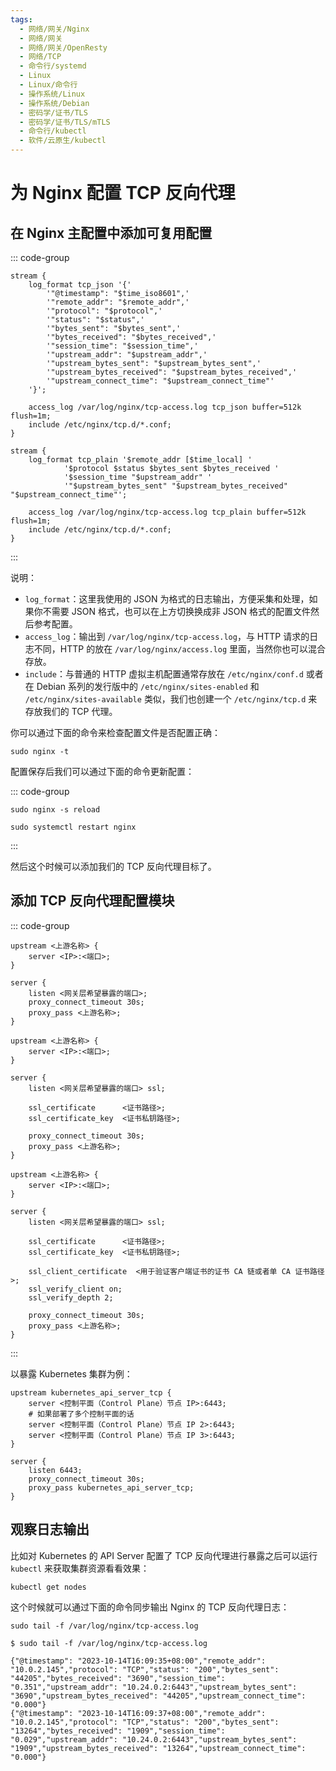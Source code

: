 ```yaml
---
tags:
  - 网络/网关/Nginx
  - 网络/网关
  - 网络/网关/OpenResty
  - 网络/TCP
  - 命令行/systemd
  - Linux
  - Linux/命令行
  - 操作系统/Linux
  - 操作系统/Debian
  - 密码学/证书/TLS
  - 密码学/证书/TLS/mTLS
  - 命令行/kubectl
  - 软件/云原生/kubectl
---
```


# 为 Nginx 配置 TCP 反向代理

## 在 Nginx 主配置中添加可复用配置

::: code-group

```nginx [输出日志为 JSON]
stream {
	log_format tcp_json '{'
		'"@timestamp": "$time_iso8601",'
        '"remote_addr": "$remote_addr",'
		'"protocol": "$protocol",'
		'"status": "$status",'
		'"bytes_sent": "$bytes_sent",'
		'"bytes_received": "$bytes_received",'
		'"session_time": "$session_time",'
		'"upstream_addr": "$upstream_addr",'
        '"upstream_bytes_sent": "$upstream_bytes_sent",'
		'"upstream_bytes_received": "$upstream_bytes_received",'
		'"upstream_connect_time": "$upstream_connect_time"'
	'}';

	access_log /var/log/nginx/tcp-access.log tcp_json buffer=512k flush=1m;
	include /etc/nginx/tcp.d/*.conf;
}
```

```nginx [输出日志为普通纯文本]
stream {
	log_format tcp_plain '$remote_addr [$time_local] '
	        '$protocol $status $bytes_sent $bytes_received '
            '$session_time "$upstream_addr" '
            '"$upstream_bytes_sent" "$upstream_bytes_received" "$upstream_connect_time"';

	access_log /var/log/nginx/tcp-access.log tcp_plain buffer=512k flush=1m;
	include /etc/nginx/tcp.d/*.conf;
}
```

:::

说明：

- `log_format`：这里我使用的 JSON 为格式的日志输出，方便采集和处理，如果你不需要 JSON 格式，也可以在上方切换换成非 JSON 格式的配置文件然后参考配置。
- `access_log`：输出到 `/var/log/nginx/tcp-access.log`，与 HTTP 请求的日志不同，HTTP 的放在 `/var/log/nginx/access.log` 里面，当然你也可以混合存放。
- `include`：与普通的 HTTP 虚拟主机配置通常存放在 `/etc/nginx/conf.d` 或者在 Debian 系列的发行版中的 `/etc/nginx/sites-enabled` 和 `/etc/nginx/sites-available` 类似，我们也创建一个 `/etc/nginx/tcp.d` 来存放我们的 TCP 代理。

你可以通过下面的命令来检查配置文件是否配置正确：

```shell
sudo nginx -t
```

配置保存后我们可以通过下面的命令更新配置：

::: code-group

```shell [重载配置]
sudo nginx -s reload
```

```shell [重启 Nginx Systemd 单元]
sudo systemctl restart nginx
```

:::

然后这个时候可以添加我们的 TCP 反向代理目标了。


## 添加 TCP 反向代理配置模块

::: code-group

```nginx [配置反代理其他各种服务]
upstream <上游名称> {
	server <IP>:<端口>;
}

server {
    listen <网关层希望暴露的端口>;
    proxy_connect_timeout 30s;
    proxy_pass <上游名称>;
}
```

```nginx [配置 TLS 反代理其他各种服务]
upstream <上游名称> {
	server <IP>:<端口>;
}

server {
    listen <网关层希望暴露的端口> ssl;

	ssl_certificate      <证书路径>;
    ssl_certificate_key  <证书私钥路径>;

    proxy_connect_timeout 30s;
    proxy_pass <上游名称>;
}
```

```nginx [配置 mTLS 反代理其他各种服务]
upstream <上游名称> {
	server <IP>:<端口>;
}

server {
    listen <网关层希望暴露的端口> ssl;

	ssl_certificate      <证书路径>;
    ssl_certificate_key  <证书私钥路径>;

	ssl_client_certificate  <用于验证客户端证书的证书 CA 链或者单 CA 证书路径>;
    ssl_verify_client on;
    ssl_verify_depth 2;

    proxy_connect_timeout 30s;
    proxy_pass <上游名称>;
}
```

:::

以暴露 Kubernetes 集群为例：

```nginx
upstream kubernetes_api_server_tcp {
	server <控制平面（Control Plane）节点 IP>:6443;
	# 如果部署了多个控制平面的话
	server <控制平面（Control Plane）节点 IP 2>:6443;
	server <控制平面（Control Plane）节点 IP 3>:6443;
}

server {
    listen 6443;
    proxy_connect_timeout 30s;
    proxy_pass kubernetes_api_server_tcp;
}
```

## 观察日志输出

比如对 Kubernetes 的 API Server 配置了 TCP 反向代理进行暴露之后可以运行 `kubectl` 来获取集群资源看看效果：

```shell
kubectl get nodes
```

这个时候就可以通过下面的命令同步输出 Nginx 的 TCP 反向代理日志：

```shell
sudo tail -f /var/log/nginx/tcp-access.log
```

```shell
$ sudo tail -f /var/log/nginx/tcp-access.log

{"@timestamp": "2023-10-14T16:09:35+08:00","remote_addr": "10.0.2.145","protocol": "TCP","status": "200","bytes_sent": "44205","bytes_received": "3690","session_time": "0.351","upstream_addr": "10.24.0.2:6443","upstream_bytes_sent": "3690","upstream_bytes_received": "44205","upstream_connect_time": "0.000"}
{"@timestamp": "2023-10-14T16:09:37+08:00","remote_addr": "10.0.2.145","protocol": "TCP","status": "200","bytes_sent": "13264","bytes_received": "1909","session_time": "0.029","upstream_addr": "10.24.0.2:6443","upstream_bytes_sent": "1909","upstream_bytes_received": "13264","upstream_connect_time": "0.000"}
```